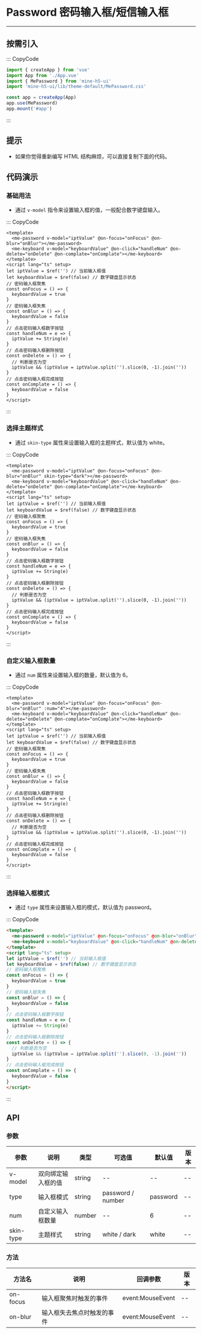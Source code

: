 # Password 密码输入框/短信输入框

---

## 按需引入

::: CopyCode

```JavaScript
import { createApp } from 'vue'
import App from './App.vue'
import { MePassword } from 'mine-h5-ui'
import 'mine-h5-ui/lib/theme-default/MePassword.css'

const app = createApp(App)
app.use(MePassword)
app.mount('#app')
```

:::

## 提示

- 如果你觉得重新编写 HTML 结构麻烦，可以直接复制下面的代码。

## 代码演示

### 基础用法

- 通过 `v-model` 指令来设置输入框的值，一般配合数字键盘输入。

::: CopyCode

```Vue
<template>
  <me-password v-model="iptValue" @on-focus="onFocus" @on-blur="onBlur"></me-password>
  <me-keyboard v-model="keyboardValue" @on-click="handleNum" @on-delete="onDelete" @on-complate="onComplate"></me-keyboard>
</template>
<script lang="ts" setup>
let iptValue = $ref('') // 当前输入框值
let keyboardValue = $ref(false) // 数字键盘显示状态
// 密码输入框聚焦
const onFocus = () => {
  keyboardValue = true
}
// 密码输入框失焦
const onBlur = () => {
  keyboardValue = false
}
// 点击密码输入框数字按钮
const handleNum = e => {
  iptValue += String(e)
}
// 点击密码输入框删除按钮
const onDelete = () => {
  // 判断是否为空
  iptValue && (iptValue = iptValue.split('').slice(0, -1).join(''))
}
// 点击密码输入框完成按钮
const onComplate = () => {
  keyboardValue = false
}
</script>
```

:::

### 选择主题样式

- 通过 `skin-type` 属性来设置输入框的主题样式，默认值为 white。

::: CopyCode

```Vue
<template>
  <me-password v-model="iptValue" @on-focus="onFocus" @on-blur="onBlur" skin-type="dark"></me-password>
  <me-keyboard v-model="keyboardValue" @on-click="handleNum" @on-delete="onDelete" @on-complate="onComplate"></me-keyboard>
</template>
<script lang="ts" setup>
let iptValue = $ref('') // 当前输入框值
let keyboardValue = $ref(false) // 数字键盘显示状态
// 密码输入框聚焦
const onFocus = () => {
  keyboardValue = true
}
// 密码输入框失焦
const onBlur = () => {
  keyboardValue = false
}
// 点击密码输入框数字按钮
const handleNum = e => {
  iptValue += String(e)
}
// 点击密码输入框删除按钮
const onDelete = () => {
  // 判断是否为空
  iptValue && (iptValue = iptValue.split('').slice(0, -1).join(''))
}
// 点击密码输入框完成按钮
const onComplate = () => {
  keyboardValue = false
}
</script>
```

:::

### 自定义输入框数量

- 通过 `num` 属性来设置输入框的数量，默认值为 6。

::: CopyCode

```Vue
<template>
  <me-password v-model="iptValue" @on-focus="onFocus" @on-blur="onBlur" :num="4"></me-password>
  <me-keyboard v-model="keyboardValue" @on-click="handleNum" @on-delete="onDelete" @on-complate="onComplate"></me-keyboard>
</template>
<script lang="ts" setup>
let iptValue = $ref('') // 当前输入框值
let keyboardValue = $ref(false) // 数字键盘显示状态
// 密码输入框聚焦
const onFocus = () => {
  keyboardValue = true
}
// 密码输入框失焦
const onBlur = () => {
  keyboardValue = false
}
// 点击密码输入框数字按钮
const handleNum = e => {
  iptValue += String(e)
}
// 点击密码输入框删除按钮
const onDelete = () => {
  // 判断是否为空
  iptValue && (iptValue = iptValue.split('').slice(0, -1).join(''))
}
// 点击密码输入框完成按钮
const onComplate = () => {
  keyboardValue = false
}
</script>
```

:::

### 选择输入框模式

- 通过 `type` 属性来设置输入框的模式，默认值为 password。

::: CopyCode

```HTML
<template>
  <me-password v-model="iptValue" @on-focus="onFocus" @on-blur="onBlur" type="number"></me-password>
  <me-keyboard v-model="keyboardValue" @on-click="handleNum" @on-delete="onDelete" @on-complate="onComplate"></me-keyboard>
</template>
<script lang="ts" setup>
let iptValue = $ref('') // 当前输入框值
let keyboardValue = $ref(false) // 数字键盘显示状态
// 密码输入框聚焦
const onFocus = () => {
  keyboardValue = true
}
// 密码输入框失焦
const onBlur = () => {
  keyboardValue = false
}
// 点击密码输入框数字按钮
const handleNum = e => {
  iptValue += String(e)
}
// 点击密码输入框删除按钮
const onDelete = () => {
  // 判断是否为空
  iptValue && (iptValue = iptValue.split('').slice(0, -1).join(''))
}
// 点击密码输入框完成按钮
const onComplate = () => {
  keyboardValue = false
}
</script>
```

:::

## API

### 参数

| 参数      | 说明               | 类型   | 可选值            | 默认值   | 版本 |
| --------- | ------------------ | ------ | ----------------- | -------- | ---- |
| v-model   | 双向绑定输入框的值 | string | --                | --       | --   |
| type      | 输入框模式         | string | password / number | password | --   |
| num       | 自定义输入框数量   | number | --                | 6        | --   |
| skin-type | 主题样式           | string | white / dark      | white    | --   |

### 方法

| 方法名   | 说明                       | 回调参数         | 版本 |
| -------- | -------------------------- | ---------------- | ---- |
| on-focus | 输入框聚焦时触发的事件     | event:MouseEvent | --   |
| on-blur  | 输入框失去焦点时触发的事件 | event:MouseEvent | --   |
